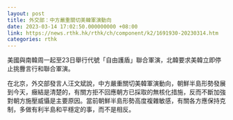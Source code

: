 ```yaml
---
layout: post
title: 外交部：中方嚴重關切美韓軍演動向
date: 2023-03-14 17:02:50.000000000 +08:00
link: https://news.rthk.hk/rthk/ch/component/k2/1691930-20230314.htm
categories: rthk
---
```


美國與南韓周一起至23日舉行代號「自由護盾」聯合軍演，北韓要求美韓立即停止挑釁言行和聯合軍演。

在北京，外交部發言人汪文斌說，中方嚴重關切美韓軍演動向，朝鮮半島形勢發展到今天，癥結是清楚的，有關方拒不回應朝方已採取的無核化措施，反而不斷加強對朝方施壓威懾是主要原因。當前朝鮮半島形勢高度複雜敏感，有關各方應保持克制，多做有利半島和平穩定的事，而不是相反。
